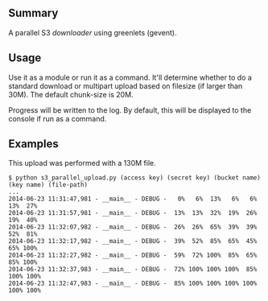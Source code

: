 Summary
-------

A parallel S3 *downloader* using greenlets (gevent).


Usage
-----

Use it as a module or run it as a command. It'll determine whether to do a 
standard download or multipart upload based on filesize (if larger than 30M). 
The default chunk-size is 20M.

Progress will be written to the log. By default, this will be displayed to the 
console if run as a command.


Examples
--------

This upload was performed with a 130M file.

    $ python s3_parallel_upload.py (access key) (secret key) (bucket name) (key name) (file-path)
    ...
    2014-06-23 11:31:47,981 - __main__ - DEBUG -   0%   6%  13%   6%   6%  13%  27%
    2014-06-23 11:31:57,981 - __main__ - DEBUG -  13%  13%  32%  19%  26%  19%  40%
    2014-06-23 11:32:07,982 - __main__ - DEBUG -  26%  26%  65%  39%  39%  52%  81%
    2014-06-23 11:32:17,982 - __main__ - DEBUG -  39%  52%  85%  65%  45%  65% 100%
    2014-06-23 11:32:27,982 - __main__ - DEBUG -  59%  72% 100%  85%  65%  85% 100%
    2014-06-23 11:32:37,983 - __main__ - DEBUG -  72% 100% 100% 100%  85% 100% 100%
    2014-06-23 11:32:47,983 - __main__ - DEBUG -  85% 100% 100% 100% 100% 100% 100%
